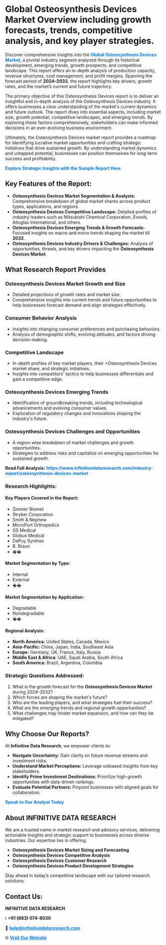 <h1>Global Osteosynthesis Devices Market Overview including growth forecasts, trends, competitive analysis, and key player strategies.</h1>
<p>
Discover comprehensive insights into the 
<a href="https://www.infinitivedataresearch.com/industry-report/osteosynthesis-devices-market" rel="dofollow" style="color: #007BFF; text-decoration: none;"><strong>Global Osteosynthesis Devices Market</strong></a>, a pivotal industry segment analyzed through its historical development, emerging trends, growth prospects, and competitive landscape. This report offers an in-depth analysis of production capacity, revenue structures, cost management, and profit margins. Spanning the forecast period of <strong>2024–2033</strong>, the report highlights key drivers, growth rates, and the market’s current and future trajectory.
</p>
<p>
The primary objective of this Osteosynthesis Devices report is to deliver an insightful and in-depth analysis of the Osteosynthesis Devices industry. It offers businesses a clear understanding of the market's current dynamics and future outlook. The report dives into essential aspects, including market size, growth potential, competitive landscapes, and emerging trends. By exploring these factors comprehensively, stakeholders can make informed decisions in an ever-evolving business environment.
</p>
<p>
Ultimately, the Osteosynthesis Devices market report provides a roadmap for identifying lucrative market opportunities and crafting strategic initiatives that drive sustained growth. By understanding market dynamics and untapped potential, businesses can position themselves for long-term success and profitability.
</p>
<p>
<a href="https://www.infinitivedataresearch.com/request-sample/reportId=109737" style="color: #007BFF; text-decoration: none;"><strong>Explore Strategic Insights with the Sample Report Here</strong></a>
</p>

<h2>Key Features of the Report:</h2>
<ul>
<li><strong>Osteosynthesis Devices Market Segmentation & Analysis:</strong> Comprehensive breakdown of global market shares across product types, applications, and regions.</li>
<li><strong>Osteosynthesis Devices Competitive Landscape:</strong> Detailed profiles of industry leaders such as Mitsubishi Chemical Corporation, Evonik, Altuglas International, and others.</li>
<li><strong>Osteosynthesis Devices Emerging Trends & Growth Forecasts:</strong> Focused insights on macro and micro trends shaping the market till <strong>2032</strong>.</li>
<li><strong>Osteosynthesis Devices Industry Drivers & Challenges:</strong> Analysis of opportunities, threats, and key drivers impacting the <strong>Osteosynthesis Devices Market</strong>.</li>
</ul>

<h2>What Research Report Provides</h2>
<h3>Osteosynthesis Devices Market Growth and Size</h3>
<ul>
<li>Detailed projections of growth rates and market size.</li>
<li>Comprehensive insights into current trends and future opportunities to help businesses forecast demand and align strategies effectively.</li>
</ul>

<h3>Consumer Behavior Analysis</h3>
<ul>
<li>Insights into changing consumer preferences and purchasing behaviors.</li>
<li>Analysis of demographic shifts, evolving attitudes, and factors driving decision-making.</li>
</ul>

<h3>Competitive Landscape</h3>
<ul>
<li>In-depth profiles of key market players, their >Osteosynthesis Devices market share, and strategic initiatives.</li>
<li>Insights into competitors' tactics to help businesses differentiate and gain a competitive edge.</li>
</ul>

<h3>Osteosynthesis Devices Emerging Trends</h3>
<ul>
<li>Identification of groundbreaking trends, including technological advancements and evolving consumer values.</li>
<li>Exploration of regulatory changes and innovations shaping the industry's future.</li>
</ul>

<h3>Osteosynthesis Devices Challenges and Opportunities</h3>
<ul>
<li>A region-wise breakdown of market challenges and growth opportunities.</li>
<li>Strategies to address risks and capitalize on emerging opportunities for sustained growth.</li>
</ul>
<p><strong>Read Full Analysis:</strong> <a href="https://www.infinitivedataresearch.com/industry-report/osteosynthesis-devices-market" rel="dofollow" style="color: #007BFF; text-decoration: none;"><strong>https://www.infinitivedataresearch.com/industry-report/osteosynthesis-devices-market</strong></a></p>
<h3>Research Highlights:</h3>
<h4>Key Players Covered in the Report:</h4>
<ul><li>Zimmer Biomet</li><li>Stryker Corporation</li><li>Smith &amp; Nephew</li><li>MicroPort Orthopedics</li><li>GS Medical</li><li>Globus Medical</li><li>DePuy Synthes</li><li>B. Braun</li><li>��</li></ul>
<h4>Market Segmentation by Type:</h4>
<ul><li>Internal</li><li>External</li><li>��</li></ul>
<h4>Market Segmentation by Application:</h4>
<ul><li>Degradable</li><li>Nondegradable</li><li>��</li></ul>

<h4>Regional Analysis:</h4>
<ul>
<li><strong>North America:</strong> United States, Canada, Mexico</li>
<li><strong>Asia-Pacific:</strong> China, Japan, India, Southeast Asia</li>
<li><strong>Europe:</strong> Germany, UK, France, Italy, Russia</li>
<li><strong>Middle East & Africa:</strong> UAE, Saudi Arabia, South Africa</li>
<li><strong>South America:</strong> Brazil, Argentina, Colombia</li>
</ul>

<h3>Strategic Questions Addressed:</h3>
<ol>
<li>What is the growth forecast for the <strong>Osteosynthesis Devices Market</strong> during 2024–2032?</li>
<li>Which forces are shaping the market's future?</li>
<li>Who are the leading players, and what strategies fuel their success?</li>
<li>What are the emerging trends and regional growth opportunities?</li>
<li>What challenges may hinder market expansion, and how can they be mitigated?</li>
</ol>

<h2>Why Choose Our Reports?</h2>
<p>At <strong>Infinitive Data Research</strong>, we empower clients to:</p>
<ul>
<li><strong>Navigate Uncertainty:</strong> Gain clarity on future revenue streams and investment risks.</li>
<li><strong>Understand Market Perceptions:</strong> Leverage unbiased insights from key stakeholders.</li>
<li><strong>Identify Prime Investment Destinations:</strong> Prioritize high-growth opportunities with data-driven rankings.</li>
<li><strong>Evaluate Potential Partners:</strong> Pinpoint businesses with aligned goals for collaboration.</li>
</ul>
<p><a href="https://www.infinitivedataresearch.com/industry-report/osteosynthesis-devices-market" rel="dofollow" style="color: #007BFF; text-decoration: none;"><strong>Speak to Our Analyst Today</strong></a></p>

<h2>About INFINITIVE DATA RESEARCH</h2>
<p>We are a trusted name in market research and advisory services, delivering actionable insights and strategic support to businesses across diverse industries. Our expertise lies in offering:</p>
<ul>
<li><strong>Osteosynthesis Devices Market Sizing and Forecasting</strong></li>
<li><strong>Osteosynthesis Devices Competitive Analysis</strong></li>
<li><strong>Osteosynthesis Devices Customer Research</strong></li>
<li><strong>Osteosynthesis Devices Product Development Strategies</strong></li>
</ul>
<p>Stay ahead in today’s competitive landscape with our tailored research solutions.</p>

<h2>Contact Us:</h2>
<p><strong>INFINITIVE DATA RESEARCH</strong></p>
<p>📞 <strong>+91 (883) 074-8030</strong></p>
<p>📧 <strong><a href="mailto:help@infinitivedataresearch.com" style="color: #007BFF;">help@infinitivedataresearch.com</a></strong></p>
<p>🌐 <strong><a href="https://www.infinitivedataresearch.com" rel="dofollow" style="color: #007BFF;">Visit Our Website</a></strong></p>